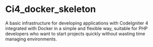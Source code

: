 # Ci4_docker_skeleton
A basic infrastructure for developing applications with CodeIgniter 4 integrated with Docker in a simple and flexible way, suitable for PHP developers who want to start projects quickly without wasting time managing environments.
